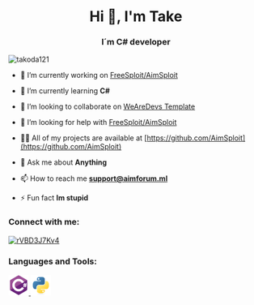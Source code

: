 <h1 align="center">Hi 👋, I'm Take</h1>
<h3 align="center">I´m C# developer</h3>

<p align="left"> <img src="https://komarev.com/ghpvc/?username=takoda121&label=Profile%20views&color=0e75b6&style=flat" alt="takoda121" /> </p>

- 🔭 I’m currently working on [FreeSploit/AimSploit](https://github.com/AimSploit/FreeSploit)

- 🌱 I’m currently learning **C#**

- 👯 I’m looking to collaborate on [WeAreDevs Template](https://github.com/WeAreDevs-Official/Exploit-Template-with-WRDAPI)

- 🤝 I’m looking for help with [FreeSploit/AimSploit](https://github.com/AimSploit/FreeSploit)

- 👨‍💻 All of my projects are available at [https://github.com/AimSploit](https://github.com/AimSploit)

- 💬 Ask me about **Anything**

- 📫 How to reach me **support@aimforum.ml**

- ⚡ Fun fact **Im stupid**

<h3 align="left">Connect with me:</h3>
<p align="left">
<a href="https://discord.gg/rVBD3J7Kv4" target="blank"><img align="center" src="https://raw.githubusercontent.com/rahuldkjain/github-profile-readme-generator/master/src/images/icons/Social/discord.svg" alt="rVBD3J7Kv4" height="30" width="40" /></a>
</p>

<h3 align="left">Languages and Tools:</h3>
<p align="left"> <a href="https://www.w3schools.com/cs/" target="_blank" rel="noreferrer"> <img src="https://raw.githubusercontent.com/devicons/devicon/master/icons/csharp/csharp-original.svg" alt="csharp" width="40" height="40"/> </a> <a href="https://www.python.org" target="_blank" rel="noreferrer"> <img src="https://raw.githubusercontent.com/devicons/devicon/master/icons/python/python-original.svg" alt="python" width="40" height="40"/> </a> </p>

